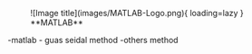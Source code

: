 

<figure markdown="span">
![Image title](images/MATLAB-Logo.png){ loading=lazy }
  <figcaption>**MATLAB**</figcaption>
</figure>

-matlab - guas seidal method
-others method


